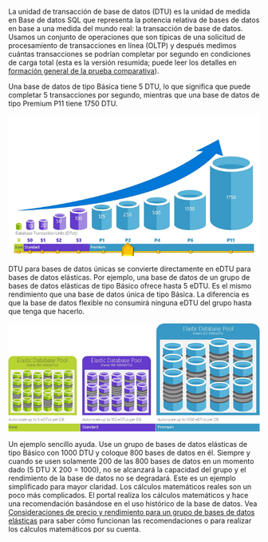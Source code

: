 La unidad de transacción de base de datos (DTU) es la unidad de medida en Base de datos SQL que representa la potencia relativa de bases de datos en base a una medida del mundo real: la transacción de base de datos. Usamos un conjunto de operaciones que son típicas de una solicitud de procesamiento de transacciones en línea (OLTP) y después medimos cuántas transacciones se podrían completar por segundo en condiciones de carga total (esta es la versión resumida; puede leer los detalles en [formación general de la prueba comparativa](../articles/sql-database/sql-database-benchmark-overview.md)).

Una base de datos de tipo Básica tiene 5 DTU, lo que significa que puede completar 5 transacciones por segundo, mientras que una base de datos de tipo Premium P11 tiene 1750 DTU.

![DTU de base de datos únicas por nivel](./media/sql-database-understanding-dtus/single_db_dtus.png)

DTU para bases de datos únicas se convierte directamente en eDTU para bases de datos elásticas. Por ejemplo, una base de datos de un grupo de bases de datos elásticas de tipo Básico ofrece hasta 5 eDTU. Es el mismo rendimiento que una base de datos única de tipo Básica. La diferencia es que la base de datos flexible no consumirá ninguna eDTU del grupo hasta que tenga que hacerlo.

![Grupos elásticos por nivel](./media/sql-database-understanding-dtus/sqldb_elastic_pools.png)

Un ejemplo sencillo ayuda. Use un grupo de bases de datos elásticas de tipo Básico con 1000 DTU y coloque 800 bases de datos en él. Siempre y cuando se usen solamente 200 de las 800 bases de datos en un momento dado (5 DTU X 200 = 1000), no se alcanzará la capacidad del grupo y el rendimiento de la base de datos no se degradará. Este es un ejemplo simplificado para mayor claridad. Los cálculos matemáticos reales son un poco más complicados. El portal realiza los cálculos matemáticos y hace una recomendación basándose en el uso histórico de la base de datos. Vea [Consideraciones de precio y rendimiento para un grupo de bases de datos elásticas](../articles/sql-database/sql-database-elastic-pool-guidance.md) para saber cómo funcionan las recomendaciones o para realizar los cálculos matemáticos por su cuenta.

<!---HONumber=Nov15_HO1-->